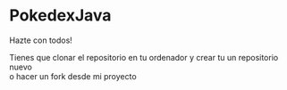 # PokedexJava
Hazte con todos!


Tienes que clonar el repositorio en tu ordenador y crear tu un repositorio nuevo <br>
o hacer un fork desde mi proyecto
